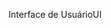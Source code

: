 <span data-ttu-id="5a5ca-101">Interface de Usuário</span><span class="sxs-lookup"><span data-stu-id="5a5ca-101">UI</span></span>